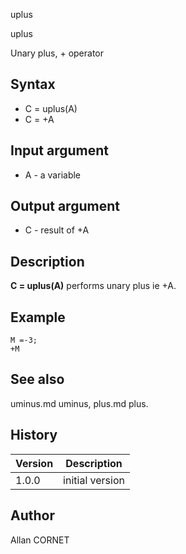 



uplus


uplus

Unary plus, + operator

## Syntax

- C = uplus(A)
- C = +A

## Input argument

 - A - a variable

## Output argument

 - C - result of +A

## Description


  <p><b>C = uplus(A)</b> performs unary plus ie +A.</p>


## Example

```Nelson
M =-3;
+M
```

## See also

uminus.md uminus, plus.md plus.
## History

|Version|Description|
|------|------|
|1.0.0|initial version|


## Author

Allan CORNET



